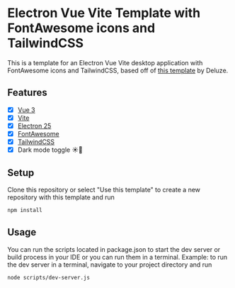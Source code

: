 # Electron Vue Vite Template with FontAwesome icons and TailwindCSS
This is a template for an Electron Vue Vite desktop application with FontAwesome icons and TailwindCSS, based off of [this template](https://github.com/Deluze/electron-vue-template) by Deluze.

## Features
- [x] [Vue 3](https://v3.vuejs.org/)
- [x] [Vite](https://vitejs.dev/)
- [x] [Electron 25](https://www.electronjs.org/)
- [x] [FontAwesome](https://fontawesome.com/)
- [x] [TailwindCSS](https://tailwindcss.com/)
- [x] Dark mode toggle ☀️🌙

## Setup
Clone this repository or select "Use this template" to create a new repository with this template and run
```bash
npm install
```
## Usage
You can run the scripts located in package.json to start the dev server or build process in your IDE or you can run them in a terminal.
Example: to run the dev server in a terminal, navigate to your project directory and run
```bash
node scripts/dev-server.js
```